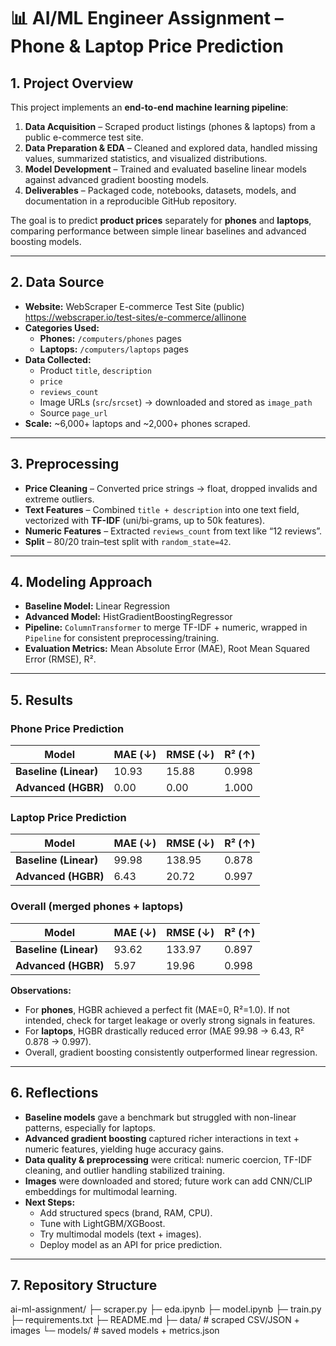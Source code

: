 # 📊 AI/ML Engineer Assignment – Phone & Laptop Price Prediction

## 1. Project Overview
This project implements an **end-to-end machine learning pipeline**:
1. **Data Acquisition** – Scraped product listings (phones & laptops) from a public e-commerce test site.
2. **Data Preparation & EDA** – Cleaned and explored data, handled missing values, summarized statistics, and visualized distributions.
3. **Model Development** – Trained and evaluated baseline linear models against advanced gradient boosting models.
4. **Deliverables** – Packaged code, notebooks, datasets, models, and documentation in a reproducible GitHub repository.

The goal is to predict **product prices** separately for **phones** and **laptops**, comparing performance between simple linear baselines and advanced boosting models.

---

## 2. Data Source
- **Website:** WebScraper E-commerce Test Site (public)  
  https://webscraper.io/test-sites/e-commerce/allinone
- **Categories Used:**  
  - **Phones:** `/computers/phones` pages  
  - **Laptops:** `/computers/laptops` pages  
- **Data Collected:**
  - Product `title`, `description`
  - `price`
  - `reviews_count`
  - Image URLs (`src`/`srcset`) → downloaded and stored as `image_path`
  - Source `page_url`
- **Scale:** ~6,000+ laptops and ~2,000+ phones scraped.

---

## 3. Preprocessing
- **Price Cleaning** – Converted price strings → float, dropped invalids and extreme outliers.  
- **Text Features** – Combined `title + description` into one text field, vectorized with **TF-IDF** (uni/bi-grams, up to 50k features).  
- **Numeric Features** – Extracted `reviews_count` from text like “12 reviews”.  
- **Split** – 80/20 train–test split with `random_state=42`.

---

## 4. Modeling Approach
- **Baseline Model:** Linear Regression  
- **Advanced Model:** HistGradientBoostingRegressor  
- **Pipeline:** `ColumnTransformer` to merge TF-IDF + numeric, wrapped in `Pipeline` for consistent preprocessing/training.  
- **Evaluation Metrics:** Mean Absolute Error (MAE), Root Mean Squared Error (RMSE), R².

---

## 5. Results

### Phone Price Prediction
| Model                  | MAE (↓) | RMSE (↓) | R² (↑) |
|-------------------------|---------|----------|--------|
| **Baseline (Linear)**   | 10.93   | 15.88    | 0.998  |
| **Advanced (HGBR)**     | 0.00    | 0.00     | 1.000  |

### Laptop Price Prediction
| Model                  | MAE (↓) | RMSE (↓) | R² (↑) |
|-------------------------|---------|----------|--------|
| **Baseline (Linear)**   | 99.98   | 138.95   | 0.878  |
| **Advanced (HGBR)**     | 6.43    | 20.72    | 0.997  |

### Overall (merged phones + laptops)
| Model                  | MAE (↓) | RMSE (↓) | R² (↑) |
|-------------------------|---------|----------|--------|
| **Baseline (Linear)**   | 93.62   | 133.97   | 0.897  |
| **Advanced (HGBR)**     | 5.97    | 19.96    | 0.998  |

**Observations:**
- For **phones**, HGBR achieved a perfect fit (MAE=0, R²=1.0). If not intended, check for target leakage or overly strong signals in features.  
- For **laptops**, HGBR drastically reduced error (MAE 99.98 → 6.43, R² 0.878 → 0.997).  
- Overall, gradient boosting consistently outperformed linear regression.

---

## 6. Reflections
- **Baseline models** gave a benchmark but struggled with non-linear patterns, especially for laptops.  
- **Advanced gradient boosting** captured richer interactions in text + numeric features, yielding huge accuracy gains.  
- **Data quality & preprocessing** were critical: numeric coercion, TF-IDF cleaning, and outlier handling stabilized training.  
- **Images** were downloaded and stored; future work can add CNN/CLIP embeddings for multimodal learning.  
- **Next Steps:**  
  - Add structured specs (brand, RAM, CPU).  
  - Tune with LightGBM/XGBoost.  
  - Try multimodal models (text + images).  
  - Deploy model as an API for price prediction.

---

## 7. Repository Structure
ai-ml-assignment/
├─ scraper.py
├─ eda.ipynb
├─ model.ipynb
├─ train.py
├─ requirements.txt
├─ README.md
├─ data/ # scraped CSV/JSON + images
└─ models/ # saved models + metrics.json
